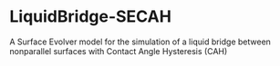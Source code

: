 # LiquidBridge-SECAH
A Surface Evolver model for the simulation of a liquid bridge between nonparallel surfaces with Contact Angle Hysteresis (CAH) 
